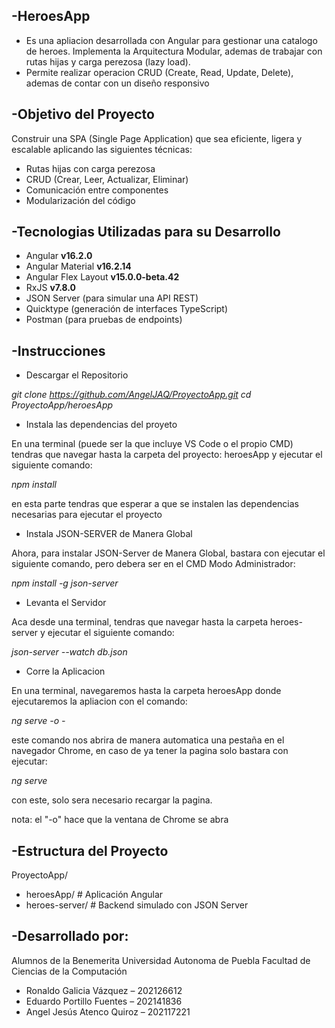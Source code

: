 -HeroesApp
-
- Es una apliacion desarrollada con Angular para gestionar una catalogo de heroes. Implementa la Arquitectura Modular, ademas de trabajar con rutas hijas y carga perezosa (lazy load). 
- Permite realizar operacion CRUD (Create, Read, Update, Delete), ademas de contar con un diseño responsivo

-Objetivo del Proyecto
-
Construir una SPA (Single Page Application) que sea eficiente, ligera y escalable aplicando las siguientes técnicas:
- Rutas hijas con carga perezosa
- CRUD (Crear, Leer, Actualizar, Eliminar)
- Comunicación entre componentes
- Modularización del código

-Tecnologias Utilizadas para su Desarrollo
-
- Angular **v16.2.0**
- Angular Material **v16.2.14**
- Angular Flex Layout **v15.0.0-beta.42**
- RxJS **v7.8.0**
- JSON Server (para simular una API REST)
- Quicktype (generación de interfaces TypeScript)
- Postman (para pruebas de endpoints)

-Instrucciones
-
- Descargar el Repositorio

*git clone https://github.com/AngelJAQ/ProyectoApp.git
cd ProyectoApp/heroesApp*

- Instala las dependencias del proyeto

En una terminal (puede ser la que incluye VS Code o el propio CMD) tendras que navegar hasta la carpeta del proyecto: heroesApp y ejecutar el siguiente comando:

*npm install*

en esta parte tendras que esperar a que se instalen las dependencias necesarias para ejecutar el proyecto

- Instala JSON-SERVER de Manera Global

Ahora, para instalar JSON-Server de Manera Global, bastara con ejecutar el siguiente comando, pero debera ser en el CMD Modo Administrador:

*npm install -g json-server*

- Levanta el Servidor

Aca desde una terminal, tendras que navegar hasta la carpeta heroes-server y ejecutar el siguiente comando:

*json-server --watch db.json*

- Corre la Aplicacion

En una terminal, navegaremos hasta la carpeta heroesApp donde ejecutaremos la apliacion con el comando:

*ng serve -o -*

este comando nos abrira de manera automatica una pestaña en el navegador Chrome, en caso de ya tener la pagina solo bastara con ejecutar:

*ng serve*

con este, solo sera necesario recargar la pagina.

nota: el "-o" hace que la ventana de Chrome se abra

-Estructura del Proyecto
-
ProyectoApp/
- heroesApp/         # Aplicación Angular
- heroes-server/     # Backend simulado con JSON Server

-Desarrollado por:
-
Alumnos de la Benemerita Universidad Autonoma de Puebla 
Facultad de Ciencias de la Computación

- Ronaldo Galicia Vázquez – 202126612
- Eduardo Portillo Fuentes – 202141836
- Angel Jesús Atenco Quiroz – 202117221
